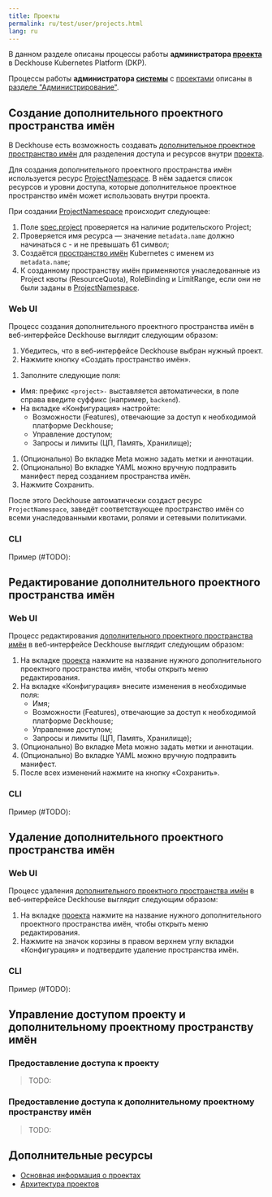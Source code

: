 ```yaml
---
title: Проекты
permalink: ru/test/user/projects.html
lang: ru
---
```


В данном разделе описаны процессы работы **администратора [проекта](glossary.html#проекты)** в Deckhouse Kubernetes Platform (DKP).

Процессы работы **администратора [системы](../concepts/glossary.html#система)** с [проектами](../concepts/glossary.html#проекты) описаны в [разделе "Администрирование"](../admin/projects.html).

<!-- В данном разделе описаны процессы создания, редактирования и удаления [дополнительных проектных пространств имён](../concepts/glossary.html#дополнительное-проектное-пространство-имён) внутри проекта.

- Основная информация о проектах описана в [разделе "Концепции"](../concepts/projects.html).
- Более детальная информация о проектах находится в [разделе "Архитектура"](../architecture/projects.html).
- Процессы создания проектов при помощи встроенных и собственных шаблонов описаны в [разделе "Администрирование"](../admin/projects.html). -->

## Создание дополнительного проектного пространства имён

В Deckhouse есть возможность создавать [дополнительное проектное пространство имён](../concepts/glossary.html#дополнительное-проектное-пространство-имён) для разделения доступа и ресурсов внутри [проекта](../concepts/glossary.html#проекты).

Для создания дополнительного проектного пространства имён используется ресурс [ProjectNamespace](#TODO). В нём задается список ресурсов и уровни доступа, которые дополнительное проектное пространство имён может использовать внутри проекта.

При создании [ProjectNamespace](TODO) происходит следующее:

1. Поле [spec.project](TODO) проверяется на наличие родительского Project;
1. Проверяется имя ресурса — значение `metadata.name` должно начинаться с <project>- и не превышать 61 символ;
1. Создаётся [пространство имён](../concepts/glossary.html#пространство-имён) Kubernetes с именем из `metadata.name`;
1. К созданному пространству имён применяются унаследованные из Project квоты (ResourceQuota), RoleBinding и LimitRange, если они не были заданы в [ProjectNamespace](TODO).

### Web UI

Процесс создания дополнительного проектного пространства имён в веб-интерфейсе Deckhouse выглядит следующим образом:

1. Убедитесь, что в веб-интерфейсе Deckhouse выбран нужный проект.
1. Нажмите кнопку «Создать пространство имён».

<!--
- Рабочий вариант, будет изменен позже.
  ![project-namespace-sidebar](../../images/multitenancy(test)/project-namespace-sidebar.png)
-->

1. Заполните следующие поля:
- Имя: префикс `<project>-` выставляется автоматически, в поле справа введите суффикс (например, `backend`).
- На вкладке «Конфигурация» настройте:
  - Возможности (Features), отвечающие за доступ к необходимой платформе Deckhouse;
  - Управление доступом;
  - Запросы и лимиты (ЦП, Память, Хранилище);
1. (Опционально) Во вкладке Meta можно задать метки и аннотации.
1. (Опционально) Во вкладке YAML можно вручную подправить манифест перед созданием пространства имён.
1. Нажмите Сохранить.

<!--
- Рабочий вариант, будет изменен позже.
  ![project-namespace-creation](../../images/multitenancy(test)/project-namespace-creation.png)
-->

После этого Deckhouse автоматически создаст ресурс `ProjectNamespace`, заведёт соответствующее пространство имён со всеми унаследованными квотами, ролями и сетевыми политиками.

### CLI

Пример (#TODO):

## Редактирование дополнительного проектного пространства имён

### Web UI

Процесс редактирования [дополнительного проектного пространства имён](../concepts/glossary.html#дополнительное-проектное-пространство-имён) в веб-интерфейсе Deckhouse выглядит следующим образом:

1. На вкладке [проекта](../concepts/glossary.html#проекты) нажмите на название нужного дополнительного проектного пространства имён, чтобы открыть меню редактирования.
1. На вкладке «Конфигурация» внесите изменения в необходимые поля:
   - Имя;
   - Возможности (Features), отвечающие за доступ к необходимой платформе Deckhouse;
   - Управление доступом;
   - Запросы и лимиты (ЦП, Память, Хранилище);
1. (Опционально) Во вкладке Meta можно задать метки и аннотации.
1. (Опционально) Во вкладке YAML можно вручную подправить манифест.
1. После всех изменений нажмите на кнопку «Сохранить».

<!--
- Рабочий вариант, будет изменен позже.
    ![project-editing](../../images/multitenancy(test)/project-editing.png)
-->

### CLI

Пример (#TODO):

## Удаление дополнительного проектного пространства имён

### Web UI

Процесс удаления [дополнительного проектного пространства имён](../concepts/glossary.html#дополнительное-проектное-пространство-имён) в веб-интерфейсе Deckhouse выглядит следующим образом:

1. На вкладке [проекта](../concepts/glossary.html#проекты) нажмите на название нужного дополнительного проектного пространства имён, чтобы открыть меню редактирования.
1. Нажмите на значок корзины в правом верхнем углу вкладки «Конфигурация» и подтвердите удаление пространства имён.

### CLI

Пример (#TODO):

## Управление доступом проекту и дополнительному проектному пространству имён

### Предоставление доступа к проекту

> TODO:

### Предоставление доступа к дополнительному проектному пространству имён

> TODO:

## Дополнительные ресурсы

- [Основная информация о проектах](../concepts/projects.html)
- [Архитектура проектов](../architecture/projects.html)
